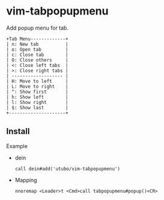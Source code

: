 # vim-tabpopupmenu

Add popup menu for tab.

```text
+Tab Menu-------------+
| n: New tab          |
| o: Open tab         |
| c: Close tab        |
| O: Close others     |
| <: Close left tabs  |
| >: Close right tabs |
| ------------------- |
| H: Move to left     |
| L: Move to right    |
| ^: Show first       |
| h: Show left        |
| l: Show right       |
| $: Show last        |
+---------------------+
```

## Install

Example

- dein
  ```vim
  call dein#add('utubo/vim-tabpopupmenu')
  ```

- Mapping
  ```vim
  nnoremap <Leader>t <Cmd>call tabpopupmenu#popup()<CR>
  ```

